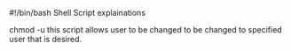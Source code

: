 #!/bin/bash
Shell Script explainations

chmod -u <username>
this script allows user to be changed to be changed to specified user that is desired. 